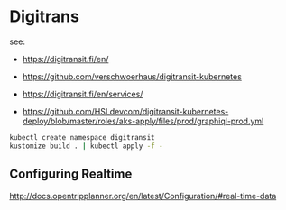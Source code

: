# Digitrans

see:
- https://digitransit.fi/en/
- https://github.com/verschwoerhaus/digitransit-kubernetes
- https://digitransit.fi/en/services/

- https://github.com/HSLdevcom/digitransit-kubernetes-deploy/blob/master/roles/aks-apply/files/prod/graphiql-prod.yml

```bash
kubectl create namespace digitransit
kustomize build . | kubectl apply -f -
```

## Configuring Realtime

http://docs.opentripplanner.org/en/latest/Configuration/#real-time-data

